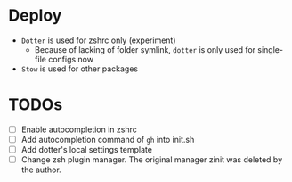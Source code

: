 # Deploy

- `Dotter` is used for zshrc only (experiment)
  - Because of lacking of folder symlink, `dotter` is only used for single-file configs now
- `Stow` is used for other packages

# TODOs

- [ ] Enable autocompletion in zshrc
- [ ] Add autocompletion command of `gh` into init.sh
- [ ] Add dotter's local settings template
- [ ] Change zsh plugin manager. The original manager zinit was deleted by the
  author.

